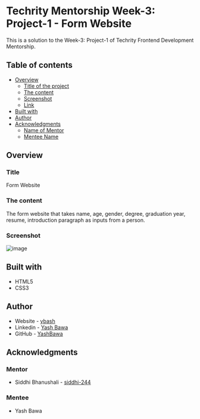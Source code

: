 # Techrity Mentorship Week-3: Project-1 - Form Website

This is a solution to the Week-3: Project-1 of Techrity Frontend Development Mentorship. 

## Table of contents

- [Overview](#overview)
  - [Title of the project](#title)
  - [The content](#the-content)
  - [Screenshot](#screenshot)
  - [Link](#link)
- [Built with](#built-with)
- [Author](#author)
- [Acknowledgments](#acknowledgments)
   - [Name of Mentor](#mentor)
   - [Mentee Name](#mentee)

## Overview

### Title
Form Website

### The content

The form website that takes name, age, gender, degree, graduation year, resume, introduction paragraph as inputs from a person.

### Screenshot
![image](https://user-images.githubusercontent.com/90853282/190854018-a839c040-2539-4e81-aacd-f0780cfd332b.png)

## Built with

- HTML5 
- CSS3


## Author

- Website - [ybash](http://ybash-portfolio-website.netlify.app/)
- Linkedin - [Yash Bawa](https://www.linkedin.com/in/yash-bawa-45362121b/)
- GitHub - [YashBawa](https://github.com/YashBawa)

## Acknowledgments

### Mentor
- Siddhi Bhanushali - [siddhi-244](https://github.com/siddhi-244)

### Mentee
- Yash Bawa
